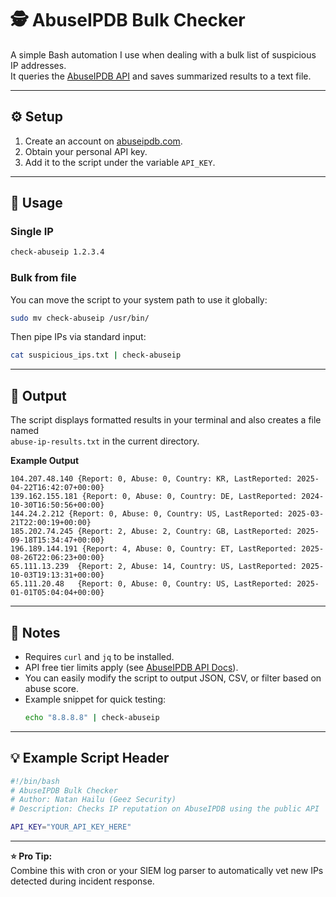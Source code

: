 # 🕵️ AbuseIPDB Bulk Checker

A simple Bash automation I use when dealing with a bulk list of suspicious IP addresses.  
It queries the [AbuseIPDB API](https://www.abuseipdb.com/) and saves summarized results to a text file.

---

## ⚙️ Setup

1. Create an account on [abuseipdb.com](https://www.abuseipdb.com/).  
2. Obtain your personal API key.  
3. Add it to the script under the variable `API_KEY`.

---

## 🧠 Usage

### Single IP
```bash
check-abuseip 1.2.3.4
```

### Bulk from file
You can move the script to your system path to use it globally:
```bash
sudo mv check-abuseip /usr/bin/
```

Then pipe IPs via standard input:
```bash
cat suspicious_ips.txt | check-abuseip
```

---

## 📄 Output

The script displays formatted results in your terminal and also creates a file named  
`abuse-ip-results.txt` in the current directory.

**Example Output**
```
104.207.48.140 {Report: 0, Abuse: 0, Country: KR, LastReported: 2025-04-22T16:42:07+00:00}
139.162.155.181 {Report: 0, Abuse: 0, Country: DE, LastReported: 2024-10-30T16:50:56+00:00}
144.24.2.212 {Report: 0, Abuse: 0, Country: US, LastReported: 2025-03-21T22:00:19+00:00}
185.202.74.245 {Report: 2, Abuse: 2, Country: GB, LastReported: 2025-09-18T15:34:47+00:00}
196.189.144.191 {Report: 4, Abuse: 0, Country: ET, LastReported: 2025-08-26T22:06:23+00:00}
65.111.13.239  {Report: 2, Abuse: 14, Country: US, LastReported: 2025-10-03T19:13:31+00:00}
65.111.20.48   {Report: 0, Abuse: 0, Country: US, LastReported: 2025-01-01T05:04:04+00:00}
```

---

## 🧩 Notes

- Requires `curl` and `jq` to be installed.
- API free tier limits apply (see [AbuseIPDB API Docs](https://docs.abuseipdb.com/)).
- You can easily modify the script to output JSON, CSV, or filter based on abuse score.
- Example snippet for quick testing:
  ```bash
  echo "8.8.8.8" | check-abuseip
  ```

---

## 💡 Example Script Header

```bash
#!/bin/bash
# AbuseIPDB Bulk Checker
# Author: Natan Hailu (Geez Security)
# Description: Checks IP reputation on AbuseIPDB using the public API

API_KEY="YOUR_API_KEY_HERE"
```

---

**⭐ Pro Tip:**  
Combine this with cron or your SIEM log parser to automatically vet new IPs detected during incident response.
